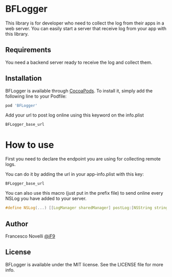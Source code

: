 # BFLogger

This library is for developer who need to collect the log from their apps in a web server. You can easily start a server that receive log from your app with this library.

## Requirements

You need a backend server ready to receive the log and collect them.

## Installation

BFLogger is available through [CocoaPods](http://cocoapods.org). To install
it, simply add the following line to your Podfile:

```ruby
pod 'BFLogger'
```

Add your url to post log online using this keyword on the info.plist

```
BFLogger_base_url
```

# How to use

First you need to declare the endpoint you are using for collecting remote logs.

You can do it by adding the url in your app-info.plist with this key:

```
BFLogger_base_url
```

You can also use this macro (just put in the prefix file) to send online every NSLog you have added to your server.


```C
#define NSLog(...) [[LogManager sharedManager] postLog:[NSString stringWithFormat:__VA_ARGS__]]
```


## Author

Francesco Novelli [@iF9](https://twitter.com/if9)

## License

BFLogger is available under the MIT license. See the LICENSE file for more info.
